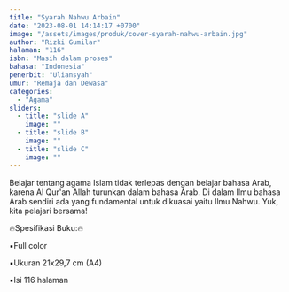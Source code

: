 ```yaml
---
title: "Syarah Nahwu Arbain"
date: "2023-08-01 14:14:17 +0700"
image: "/assets/images/produk/cover-syarah-nahwu-arbain.jpg"
author: "Rizki Gumilar"
halaman: "116"
isbn: "Masih dalam proses"
bahasa: "Indonesia"
penerbit: "Uliansyah"
umur: "Remaja dan Dewasa"
categories: 
  - "Agama"
sliders: 
  - title: "slide A"
    image: ""
  - title: "slide B"
    image: ""
  - title: "slide C"
    image: ""
---
```


Belajar tentang agama Islam tidak terlepas dengan belajar bahasa Arab, karena Al Qur'an Allah turunkan dalam bahasa Arab.
Di dalam Ilmu bahasa Arab sendiri ada yang fundamental untuk dikuasai yaitu Ilmu Nahwu.
Yuk, kita pelajari bersama!



🔥Spesifikasi Buku:🔥


▪️Full color

▪️Ukuran 21x29,7 cm (A4)

▪️Isi 116 halaman
